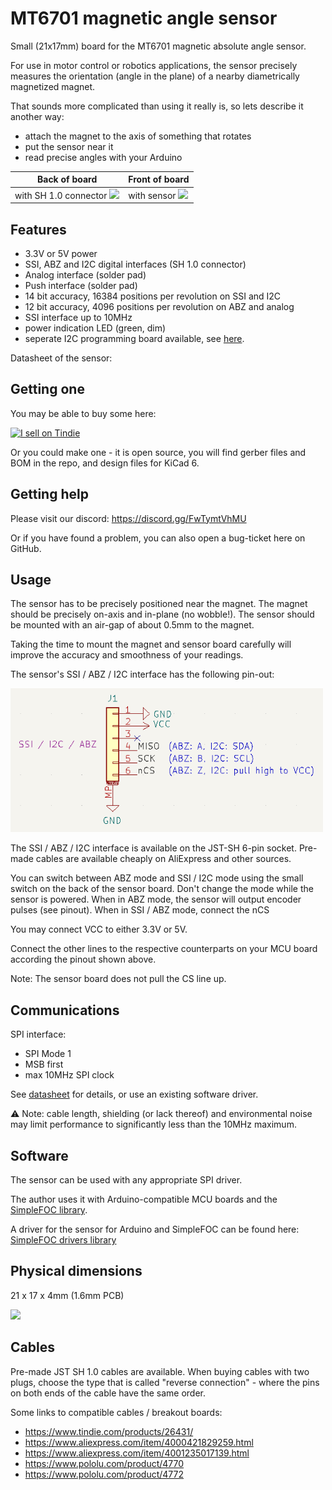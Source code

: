 # MT6701 magnetic angle sensor

Small (21x17mm) board for the MT6701 magnetic absolute angle sensor.

For use in motor control or robotics applications, the sensor precisely measures the orientation (angle in the plane) of a nearby diametrically magnetized magnet.

That sounds more complicated than using it really is, so lets describe it another way:
- attach the magnet to the axis of something that rotates
- put the sensor near it
- read precise angles with your Arduino

| Back of board | Front of board |
| --- | --- |
| with SH 1.0 connector <img src="./pics/mt6701_back.jpg" width="300" /> | with sensor <img src="./pics/mt6701_front.jpg" width="300" /> |

## Features

- 3.3V or 5V power
- SSI, ABZ and I2C digital interfaces (SH 1.0 connector)
- Analog interface (solder pad)
- Push interface (solder pad)
- 14 bit accuracy, 16384 positions per revolution on SSI and I2C
- 12 bit accuracy, 4096 positions per revolution on ABZ and analog
- SSI interface up to 10MHz
- power indication LED (green, dim)
- seperate I2C programming board available, see [here]().

Datasheet of the sensor: 

## Getting one

You may be able to buy some here:

<a href="?ref=offsite_badges&utm_source=sellers_runger1101001&utm_medium=badges&utm_campaign=badge_medium"><img src="https://d2ss6ovg47m0r5.cloudfront.net/badges/tindie-mediums.png" alt="I sell on Tindie" width="150" height="78"></a>

Or you could make one - it is open source, you will find gerber files and BOM in the repo, and design files for KiCad 6.

## Getting help

Please visit our discord: https://discord.gg/FwTymtVhMU

Or if you have found a problem, you can also open a bug-ticket here on GitHub.

## Usage

The sensor has to be precisely positioned near the magnet. The magnet should be precisely on-axis and in-plane (no wobble!). The sensor should be mounted with an air-gap of about 0.5mm to the magnet.

Taking the time to mount the magnet and sensor board carefully will improve the accuracy and smoothness of your readings.

The sensor's SSI / ABZ / I2C interface has the following pin-out:

<img src="pics/pinout.png" width="500" />

The SSI / ABZ / I2C interface is available on the JST-SH 6-pin socket. Pre-made cables are available cheaply on AliExpress and other sources.

You can switch between ABZ mode and SSI / I2C mode using the small switch on the back of the sensor board. Don't change the mode while the sensor is powered. When in ABZ mode, the sensor will output encoder pulses (see pinout).
When in SSI / ABZ mode, connect the nCS 

You may connect VCC to either 3.3V or 5V. 

Connect the other lines to the respective counterparts on your MCU board according the pinout shown above.

Note: The sensor board does not pull the CS line up.

## Communications

SPI interface:
- SPI Mode 1
- MSB first
- max 10MHz SPI clock

See [datasheet]() for details, or use an existing software driver.

:warning: Note: cable length, shielding (or lack thereof) and environmental noise may limit performance to significantly less than the 10MHz maximum.

## Software

The sensor can be used with any appropriate SPI driver.

The author uses it with Arduino-compatible MCU boards and the [SimpleFOC library](http://www.simplefoc.com).

A driver for the sensor for Arduino and SimpleFOC can be found here: [SimpleFOC drivers library](https://github.com/simplefoc/Arduino-FOC-drivers/tree/master/src/encoders/mt6701)

## Physical dimensions

21 x 17 x 4mm (1.6mm PCB)

<img src="../Encoder_SPI/pics/dimensions.png" width="400" />

## Cables

Pre-made JST SH 1.0 cables are available. When buying cables with two plugs, choose the type that is called "reverse connection" - where the pins on both ends of the cable have the same order.

Some links to compatible cables / breakout boards:

 - https://www.tindie.com/products/26431/
 - https://www.aliexpress.com/item/4000421829259.html
 - https://www.aliexpress.com/item/4001235017139.html
 - https://www.pololu.com/product/4770
 - https://www.pololu.com/product/4772

